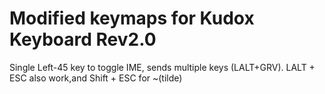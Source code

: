 # Modified keymaps for Kudox Keyboard Rev2.0

Single Left-45 key to toggle IME, sends multiple keys (LALT+GRV).
LALT + ESC also work,and Shift + ESC for ~(tilde)